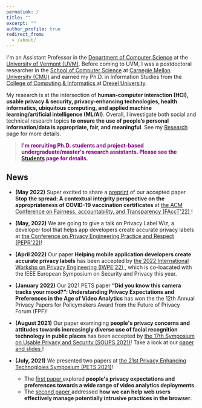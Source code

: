 ```yaml
---
permalink: /
title: ""
excerpt: ""
author_profile: true
redirect_from:
  - /about/
---
```

<!---[UVM Logo](/images/UVMLogoSolid.png)--->

I'm an Assistant Professor in the <a href="https://www.uvm.edu/cems/cs" target="_blank">Department of Computer Science</a> at the <a href="https://www.uvm.edu/" target="_blank">University of Vermont (UVM)</a>. Before coming to UVM, I was a postdoctoral researcher in the <a href="https://www.cs.cmu.edu/" target="_blank">School of Computer Science</a> at <a href="https://www.cmu.edu/" target="_blank">Carnegie Mellon University (CMU)</a> and earned my Ph.D. in Information Studies from the <a href="http://drexel.edu/cci/" target="_blank"> College of Computing &amp; Informatics </a> at <a href="http://drexel.edu/" target="_blank">Drexel University</a>.

My research is at the intersection of **human-computer interaction (HCI), usable privacy &amp; security, privacy-enhancing technologies, health informatics, ubiquitous computing, and applied machine learning/artificial intelligence (ML/AI)**. Overall, I investigate both social and technical research topics **to ensure the use of people’s personal information/data is appropriate, fair, and meaningful**. See my [Research](/research/) page for more details.

 >  <span style="color:purple">**I'm recruiting Ph.D. students and project-based undergraduate/master's research assistants. Please see the [Students](/students/) page for details.**</span>

<!--- News --->

## News

- **(May 2022)** Super excited to share a <a href="https://arxiv.org/abs/2205.09036" target="_blank">preprint</a> of our accepted paper **Stop the spread: A contextual integrity perspective on the appropriateness of COVID-19 vaccination certificates** at <a href="https://facctconference.org/2022/index.html" target="_blank">the ACM Conference on Fairness, accountability, and Transparency (FAccT'22) </a>!

- **(May, 2022)** We are going to give a talk on Privacy Label Wiz, a developer tool that helps app developers create accurate privacy labels at <a href="https://www.usenix.org/conference/pepr22/conference-program" target="_blank"> the Conference on Privacy Engineering Practice and Respect (PEPR'22)</a>!

- **(April 2022)** Our paper **Helping mobile application developers create accurate privacy labels** has been accepted by <a href="https://iwpe.info/" target="_blank">the 2022 International Workshp on Privacy Engineering (IWPE'22) </a>, which is co-loacated with the IEEE European Symposium on Security and Privacy this year.

- **(January 2022)** Our 2021 PETS paper **“Did you know this camera tracks your mood?”: Understanding Privacy Expectations and Preferences in the Age of Video Analytics** has won the the 12th Annual Privacy Papers for Policymakers Award from the Future of Privacy Forum (FPF)!

- **(August 2021)** Our paper examinging **people's privacy concerns and attitudes towards increasingly diverse use of facial recognition technology in public places** has been accepted by <a href="https://www.usenix.org/conference/soups2021" target="_blank">the 17th Symposium on Usable Privacy and Security (SOUPS 2021)</a>! Take a look at our <a href="https://www.usenix.org/conference/soups2021/presentation/zhang-shikun" target="_blank">paper and slides </a>!

- **(July, 2021)** We presented two papers at <a href="https://petsymposium.org/2021/" target="_blank">the 21st Privacy Enhancing Technogloies Symposium (PETS 2021)</a>! 
  - The <a href="https://petsymposium.org/2021/files/papers/issue2/popets-2021-0028.pdf" target="_blank">first paper </a> explored **people's privacy expectations and preferences towards a wide range of video analytics deployments**. 
  - The <a href="https://petsymposium.org/2021/files/papers/issue4/popets-2021-0082.pdf" target="_blank">second paper </a> addressed **how we can help web users effectively manage potentially intrusive practices in the browser**.



<!--- Travel --->


